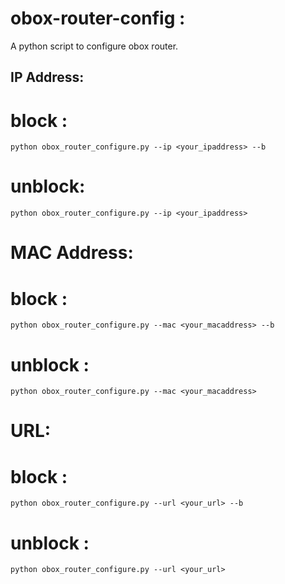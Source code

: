 # obox-router-config :
A python script to configure obox router.

## IP Address:
# block :
    python obox_router_configure.py --ip <your_ipaddress> --b
# unblock:
    python obox_router_configure.py --ip <your_ipaddress>
    
# MAC Address:
# block :
    python obox_router_configure.py --mac <your_macaddress> --b
# unblock :
    python obox_router_configure.py --mac <your_macaddress>
    
# URL:
# block :
    python obox_router_configure.py --url <your_url> --b
# unblock :    
    python obox_router_configure.py --url <your_url>
